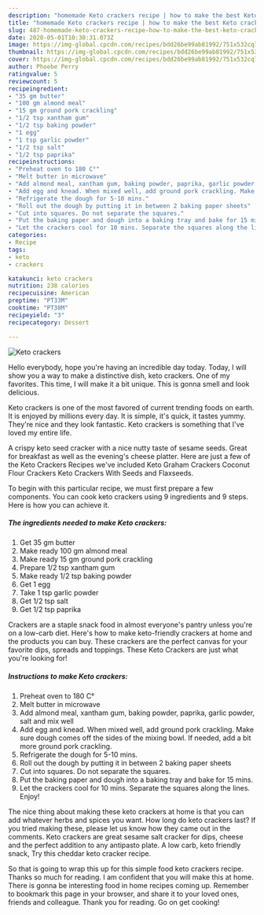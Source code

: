 ```yaml
---
description: "homemade Keto crackers recipe | how to make the best Keto crackers"
title: "homemade Keto crackers recipe | how to make the best Keto crackers"
slug: 487-homemade-keto-crackers-recipe-how-to-make-the-best-keto-crackers
date: 2020-05-01T10:30:31.073Z
image: https://img-global.cpcdn.com/recipes/bdd26be99ab81992/751x532cq70/keto-crackers-recipe-main-photo.jpg
thumbnail: https://img-global.cpcdn.com/recipes/bdd26be99ab81992/751x532cq70/keto-crackers-recipe-main-photo.jpg
cover: https://img-global.cpcdn.com/recipes/bdd26be99ab81992/751x532cq70/keto-crackers-recipe-main-photo.jpg
author: Phoebe Perry
ratingvalue: 5
reviewcount: 5
recipeingredient:
- "35 gm butter"
- "100 gm almond meal"
- "15 gm ground pork crackling"
- "1/2 tsp xantham gum"
- "1/2 tsp baking powder"
- "1 egg"
- "1 tsp garlic powder"
- "1/2 tsp salt"
- "1/2 tsp paprika"
recipeinstructions:
- "Preheat oven to 180 C°"
- "Melt butter in microwave"
- "Add almond meal, xantham gum, baking powder, paprika, garlic powder, salt and mix well"
- "Add egg and knead. When mixed well, add ground pork crackling. Make sure dough comes off the sides of the mixing bowl. If needed, add a bit more ground pork crackling."
- "Refrigerate the dough for 5-10 mins."
- "Roll out the dough by putting it in between 2 baking paper sheets"
- "Cut into squares. Do not separate the squares."
- "Put the baking paper and dough into a baking tray and bake for 15 mins."
- "Let the crackers cool for 10 mins. Separate the squares along the lines. Enjoy!"
categories:
- Recipe
tags:
- keto
- crackers

katakunci: keto crackers 
nutrition: 238 calories
recipecuisine: American
preptime: "PT33M"
cooktime: "PT38M"
recipeyield: "3"
recipecategory: Dessert

---
```



![Keto crackers](https://img-global.cpcdn.com/recipes/bdd26be99ab81992/751x532cq70/keto-crackers-recipe-main-photo.jpg)

Hello everybody, hope you're having an incredible day today. Today, I will show you a way to make a distinctive dish, keto crackers. One of my favorites. This time, I will make it a bit unique. This is gonna smell and look delicious.

Keto crackers is one of the most favored of current trending foods on earth. It is enjoyed by millions every day. It is simple, it's quick, it tastes yummy. They're nice and they look fantastic. Keto crackers is something that I've loved my entire life.

A crispy keto seed cracker with a nice nutty taste of sesame seeds. Great for breakfast as well as the evening&#39;s cheese platter. Here are just a few of the Keto Crackers Recipes we&#39;ve included Keto Graham Crackers Coconut Flour Crackers Keto Crackers With Seeds and Flaxseeds.


To begin with this particular recipe, we must first prepare a few components. You can cook keto crackers using 9 ingredients and 9 steps. Here is how you can achieve it.

<!--inarticleads1-->

##### The ingredients needed to make Keto crackers:

1. Get 35 gm butter
1. Make ready 100 gm almond meal
1. Make ready 15 gm ground pork crackling
1. Prepare 1/2 tsp xantham gum
1. Make ready 1/2 tsp baking powder
1. Get 1 egg
1. Take 1 tsp garlic powder
1. Get 1/2 tsp salt
1. Get 1/2 tsp paprika


Crackers are a staple snack food in almost everyone&#39;s pantry unless you&#39;re on a low-carb diet. Here&#39;s how to make keto-friendly crackers at home and the products you can buy. These crackers are the perfect canvas for your favorite dips, spreads and toppings. These Keto Crackers are just what you&#39;re looking for! 

<!--inarticleads2-->

##### Instructions to make Keto crackers:

1. Preheat oven to 180 C°
1. Melt butter in microwave
1. Add almond meal, xantham gum, baking powder, paprika, garlic powder, salt and mix well
1. Add egg and knead. When mixed well, add ground pork crackling. Make sure dough comes off the sides of the mixing bowl. If needed, add a bit more ground pork crackling.
1. Refrigerate the dough for 5-10 mins.
1. Roll out the dough by putting it in between 2 baking paper sheets
1. Cut into squares. Do not separate the squares.
1. Put the baking paper and dough into a baking tray and bake for 15 mins.
1. Let the crackers cool for 10 mins. Separate the squares along the lines. Enjoy!


The nice thing about making these keto crackers at home is that you can add whatever herbs and spices you want. How long do keto crackers last? If you tried making these, please let us know how they came out in the comments. Keto crackers are great sesame salt cracker for dips, cheese and the perfect addition to any antipasto plate. A low carb, keto friendly snack, Try this cheddar keto cracker recipe. 

So that is going to wrap this up for this simple food keto crackers recipe. Thanks so much for reading. I am confident that you will make this at home. There is gonna be interesting food in home recipes coming up. Remember to bookmark this page in your browser, and share it to your loved ones, friends and colleague. Thank you for reading. Go on get cooking!
